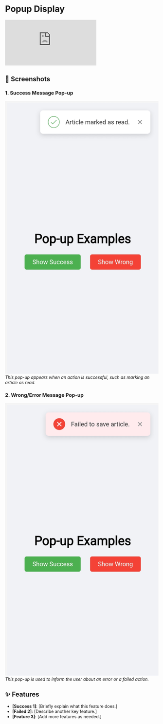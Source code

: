 # Popup Display

![Project Status](https://projectmahe.github.io/Components/popup/popup.html)

## 📸 Screenshots

### 1. Success Message Pop-up

[![Success Pop-up](popupSuccess.jpg)](popupSuccess.jpg)
*This pop-up appears when an action is successful, such as marking an article as read.*

### 2. Wrong/Error Message Pop-up

[![Error Pop-up](popupFailed.jpg)](popupFailed.jpg)
*This pop-up is used to inform the user about an error or a failed action.*

## ✨ Features

-   **[Success 1]**: [Briefly explain what this feature does.]
-   **[Failed 2]**: [Describe another key feature.]
-   **[Feature 3]**: [Add more features as needed.]
